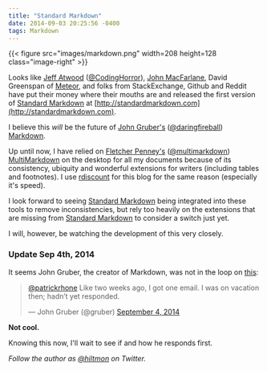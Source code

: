```yaml
---
title: "Standard Markdown"
date: 2014-09-03 20:25:56 -0400
tags: Markdown
---
```


{{< figure src="images/markdown.png" width=208 height=128 class="image-right" >}}

Looks like [Jeff Atwood](http://blog.codinghorror.com/standard-flavored-markdown/) ([@CodingHorror](http://twitter.com/codinghorror)), [John MacFarlane](http://johnmacfarlane.net), David Greenspan of [Meteor](https://www.meteor.com), and folks from StackExchange, Github and Reddit have put their money where their mouths are and released the first version of [Standard Markdown](http://standardmarkdown.com) at [http://standardmarkdown.com](http://standardmarkdown.com). 

I believe this *will* be the future of [John Gruber's](http://daringfireball.net) ([@daringfireball](https://twitter.com/daringfireball)) [Markdown](http://daringfireball.net/projects/markdown/).

Up until now, I have relied  on [Fletcher Penney's](http://fletcherpenney.net) ([@multimarkdown](https://twitter.com/multimarkdown)) [MultiMarkdown](http://fletcherpenney.net/multimarkdown/) on the desktop for all my documents because of its consistency, ubiquity and wonderful extensions for writers (including tables and footnotes). I use [rdiscount](http://dafoster.net/projects/rdiscount/) for this blog for the same reason (especially it's speed).

I look forward to seeing [Standard Markdown](http://standardmarkdown.com) being integrated into these tools to remove inconsistencies, but rely too heavily on the extensions that are missing from [Standard Markdown](http://standardmarkdown.com) to consider a switch just yet.

I will, however, be watching the development of this very closely.

### Update Sep 4th, 2014

It seems John Gruber, the creator of Markdown, was not in the loop on [this]([https://twitter.com/gruber/status/507382610902126592]): 

<blockquote class="twitter-tweet" lang="en"><p><a href="https://twitter.com/patrickrhone">@patrickrhone</a> Like two weeks ago, I got one email. I was on vacation then; hadn’t yet responded.</p>&mdash; John Gruber (@gruber) <a href="https://twitter.com/gruber/status/507382610902126592">September 4, 2014</a></blockquote> <script async src="//platform.twitter.com/widgets.js" charset="utf-8"></script>

**Not cool.**

Knowing this now, I'll wait to see if and how he responds first.

*Follow the author as [@hiltmon](https://twitter.com/hiltmon) on Twitter.*
